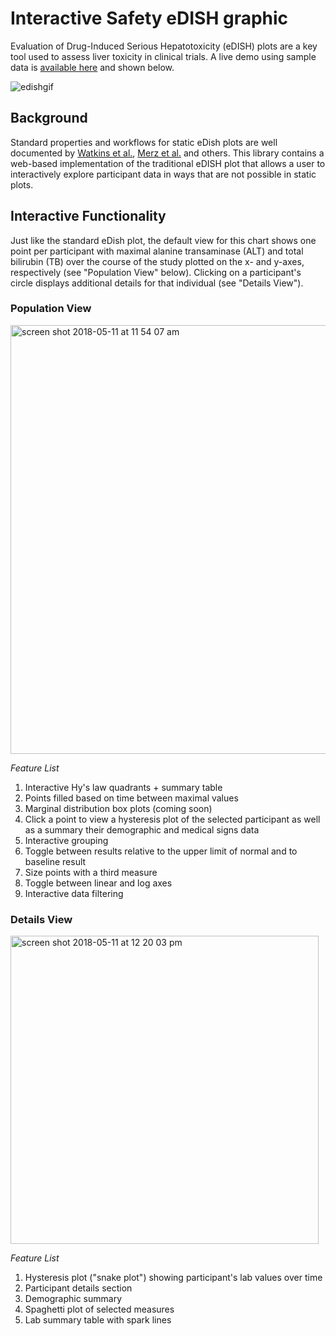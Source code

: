 # Interactive Safety eDISH graphic
Evaluation of Drug-Induced Serious Hepatotoxicity (eDISH) plots are a key tool used to assess liver toxicity in clinical trials.
A live demo using sample data is [available here](https:/safetygraphics.github.io/safety-eDISH/test-pages/example1) and shown below.

![edishgif](https://user-images.githubusercontent.com/3680095/45834450-02b3a000-bcbc-11e8-8172-324c2fe43521.gif)

## Background
Standard properties and workflows for static eDish plots are well documented  by [Watkins et al.](https://link.springer.com/article/10.2165%2F11586600-000000000-00000),  [Merz et al.](https://www.ncbi.nlm.nih.gov/pmc/articles/PMC4212156/) and others.
This library contains a web-based implementation of the traditional eDISH plot that allows a user to interactively explore participant data in ways that are not possible in static plots.

## Interactive Functionality
Just like the standard eDish plot, the default view for this chart shows one point per participant with maximal alanine transaminase (ALT) and total bilirubin (TB) over the course of the study plotted on the x- and y-axes, respectively (see "Population View" below).
Clicking on a participant's circle displays additional details for that individual (see "Details View").  

### Population View
<img width="686" alt="screen shot 2018-05-11 at 11 54 07 am" src="https://user-images.githubusercontent.com/3680095/39941805-928ff78a-5512-11e8-8d11-589f7616c807.png">

*Feature List*

1. Interactive Hy's law quadrants + summary table
2. Points filled based on time between maximal values
3. Marginal distribution box plots (coming soon)
4. Click a point to view a hysteresis plot of the selected participant as well as a summary their demographic and medical signs data
5. Interactive grouping
6. Toggle between results relative to the upper limit of normal and to baseline result
7. Size points with a third measure
8. Toggle between linear and log axes
9. Interactive data filtering

### Details View
<img width="493" alt="screen shot 2018-05-11 at 12 20 03 pm" src="https://user-images.githubusercontent.com/3680095/39942873-c109a95a-5515-11e8-8ddc-95cb9b873c64.png">

*Feature List*

1. Hysteresis plot ("snake plot") showing participant's lab values over time
2. Participant details section
  1. Demographic summary
  2. Spaghetti plot of selected measures
  3. Lab summary table with spark lines
